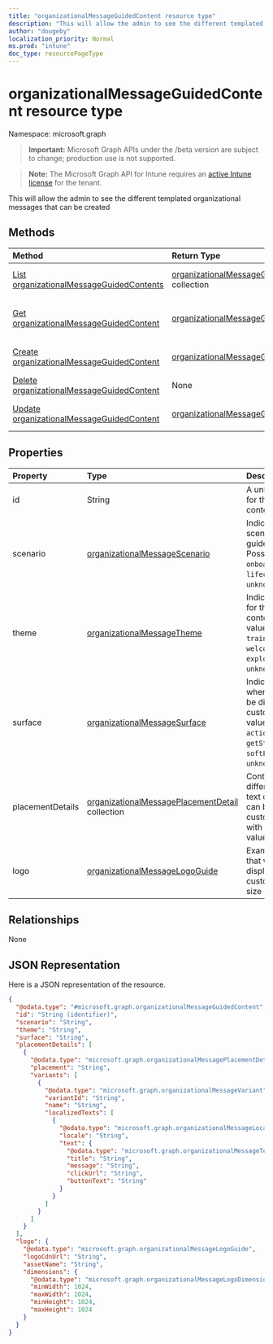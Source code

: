 ```yaml
---
title: "organizationalMessageGuidedContent resource type"
description: "This will allow the admin to see the different templated organizational messages that can be created"
author: "dougeby"
localization_priority: Normal
ms.prod: "intune"
doc_type: resourcePageType
---
```


# organizationalMessageGuidedContent resource type

Namespace: microsoft.graph

> **Important:** Microsoft Graph APIs under the /beta version are subject to change; production use is not supported.

> **Note:** The Microsoft Graph API for Intune requires an [active Intune license](https://go.microsoft.com/fwlink/?linkid=839381) for the tenant.

This will allow the admin to see the different templated organizational messages that can be created

## Methods
|Method|Return Type|Description|
|:---|:---|:---|
|[List organizationalMessageGuidedContents](../api/intune-partnerintegration-organizationalmessageguidedcontent-list.md)|[organizationalMessageGuidedContent](../resources/intune-partnerintegration-organizationalmessageguidedcontent.md) collection|List properties and relationships of the [organizationalMessageGuidedContent](../resources/intune-partnerintegration-organizationalmessageguidedcontent.md) objects.|
|[Get organizationalMessageGuidedContent](../api/intune-partnerintegration-organizationalmessageguidedcontent-get.md)|[organizationalMessageGuidedContent](../resources/intune-partnerintegration-organizationalmessageguidedcontent.md)|Read properties and relationships of the [organizationalMessageGuidedContent](../resources/intune-partnerintegration-organizationalmessageguidedcontent.md) object.|
|[Create organizationalMessageGuidedContent](../api/intune-partnerintegration-organizationalmessageguidedcontent-create.md)|[organizationalMessageGuidedContent](../resources/intune-partnerintegration-organizationalmessageguidedcontent.md)|Create a new [organizationalMessageGuidedContent](../resources/intune-partnerintegration-organizationalmessageguidedcontent.md) object.|
|[Delete organizationalMessageGuidedContent](../api/intune-partnerintegration-organizationalmessageguidedcontent-delete.md)|None|Deletes a [organizationalMessageGuidedContent](../resources/intune-partnerintegration-organizationalmessageguidedcontent.md).|
|[Update organizationalMessageGuidedContent](../api/intune-partnerintegration-organizationalmessageguidedcontent-update.md)|[organizationalMessageGuidedContent](../resources/intune-partnerintegration-organizationalmessageguidedcontent.md)|Update the properties of a [organizationalMessageGuidedContent](../resources/intune-partnerintegration-organizationalmessageguidedcontent.md) object.|

## Properties
|Property|Type|Description|
|:---|:---|:---|
|id|String|A unique identifier for the guided content|
|scenario|[organizationalMessageScenario](../resources/intune-partnerintegration-organizationalmessagescenario.md)|Indicates the scenario for the guided content. Possible values are: `onboarding`, `lifecycle`, `unknownFutureValue`.|
|theme|[organizationalMessageTheme](../resources/intune-partnerintegration-organizationalmessagetheme.md)|Indicates the theme for the guided content. Possible values are: `update`, `training`, `welcomeToWindows`, `explore`, `unknownFutureValue`.|
|surface|[organizationalMessageSurface](../resources/intune-partnerintegration-organizationalmessagesurface.md)|Indicates the area where content will be displayed to customers. Possible values are: `actionCenter`, `getStarted`, `softLanding`, `unknownFutureValue`.|
|placementDetails|[organizationalMessagePlacementDetail](../resources/intune-partnerintegration-organizationalmessageplacementdetail.md) collection|Contains the different types of text content that can be displayed to customers along with their localized values|
|logo|[organizationalMessageLogoGuide](../resources/intune-partnerintegration-organizationalmessagelogoguide.md)|Example of the logo that will be displayed to customers and its size requirements|

## Relationships
None

## JSON Representation
Here is a JSON representation of the resource.
<!-- {
  "blockType": "resource",
  "keyProperty": "id",
  "@odata.type": "microsoft.graph.organizationalMessageGuidedContent"
}
-->
``` json
{
  "@odata.type": "#microsoft.graph.organizationalMessageGuidedContent",
  "id": "String (identifier)",
  "scenario": "String",
  "theme": "String",
  "surface": "String",
  "placementDetails": [
    {
      "@odata.type": "microsoft.graph.organizationalMessagePlacementDetail",
      "placement": "String",
      "variants": [
        {
          "@odata.type": "microsoft.graph.organizationalMessageVariant",
          "variantId": "String",
          "name": "String",
          "localizedTexts": [
            {
              "@odata.type": "microsoft.graph.organizationalMessageLocalizedText",
              "locale": "String",
              "text": {
                "@odata.type": "microsoft.graph.organizationalMessageText",
                "title": "String",
                "message": "String",
                "clickUrl": "String",
                "buttonText": "String"
              }
            }
          ]
        }
      ]
    }
  ],
  "logo": {
    "@odata.type": "microsoft.graph.organizationalMessageLogoGuide",
    "logoCdnUrl": "String",
    "assetName": "String",
    "dimensions": {
      "@odata.type": "microsoft.graph.organizationalMessageLogoDimensions",
      "minWidth": 1024,
      "maxWidth": 1024,
      "minHeight": 1024,
      "maxHeight": 1024
    }
  }
}
```






